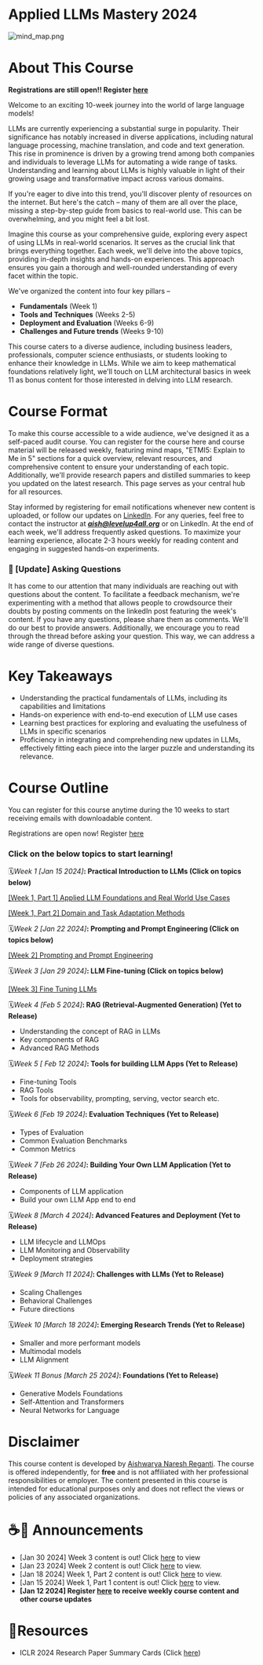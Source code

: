 # Applied LLMs Mastery 2024

![mind_map.png](https://github.com/aishwaryanr/awesome-generative-ai-resources/blob/main/img/Applied_LLMs_Mastery_2024/mind_map.png)

# About This Course

**Registrations are still open!! Register [here](https://forms.gle/353sQMRvS951jDYu7)**

Welcome to an exciting 10-week journey into the world of large language models!

LLMs are currently experiencing a substantial surge in popularity. Their significance has notably increased in diverse applications, including natural language processing, machine translation, and code and text generation. This rise in prominence is driven by a growing trend among both companies and individuals to leverage LLMs for automating a wide range of tasks. Understanding and learning about LLMs is highly valuable in light of their growing usage and transformative impact across various domains.

If you're eager to dive into this trend, you'll discover plenty of resources on the internet. But here's the catch – many of them are all over the place, missing a step-by-step guide from basics to real-world use. This can be overwhelming, and you might feel a bit lost. 

Imagine this course as your comprehensive guide, exploring every aspect of using LLMs in real-world scenarios. It serves as the crucial link that brings everything together. Each week, we'll delve into the above topics, providing in-depth insights and hands-on experiences. This approach ensures you gain a thorough and well-rounded understanding of every facet within the topic.

We've organized the content into four key pillars – 

- **Fundamentals**  (Week 1)
- **Tools and Techniques** (Weeks 2-5)
- **Deployment and Evaluation** (Weeks 6-9)
- **Challenges and Future trends** (Weeks 9-10)

This course caters to a diverse audience, including business leaders, professionals, computer science enthusiasts, or students looking to enhance their knowledge in LLMs. While we aim to keep mathematical foundations relatively light, we'll touch on LLM architectural basics in week 11 as bonus content for those interested in delving into LLM research. 

# Course Format

To make this course accessible to a wide audience, we've designed it as a self-paced audit course. You can register for the course here and course material will be released weekly, featuring mind maps, "ETMI5: Explain to Me in 5" sections for a quick overview, relevant resources, and comprehensive content to ensure your understanding of each topic. Additionally, we'll provide research papers and distilled summaries to keep you updated on the latest research. This page serves as your central hub for all resources.

Stay informed by registering for email notifications whenever new content is uploaded, or follow our updates on [LinkedIn](https://www.linkedin.com/in/areganti/). For any queries, feel free to contact the instructor at ***aish@levelup4all.org*** or on LinkedIn. At the end of each week, we'll address frequently asked questions. To maximize your learning experience, allocate 2-3 hours weekly for reading content and engaging in suggested hands-on experiments.

### 🚨 [Update] Asking Questions

It has come to our attention that many individuals are reaching out with questions about the content. To facilitate a feedback mechanism, we're experimenting with a method that allows people to crowdsource their doubts by posting comments on the linkedIn post featuring the week's content. If you have any questions, please share them as comments. We'll do our best to provide answers. Additionally, we encourage you to read through the thread before asking your question. This way, we can address a wide range of diverse questions.

# Key Takeaways

- Understanding the practical fundamentals of LLMs, including its capabilities and limitations
- Hands-on experience with end-to-end execution of LLM use cases
- Learning best practices for exploring and evaluating the usefulness of LLMs in specific scenarios
- Proficiency in integrating and comprehending new updates in LLMs, effectively fitting each piece into the larger puzzle and understanding its relevance.

# Course Outline

You can register for this course anytime during the 10 weeks to start receiving emails with downloadable content. 

Registrations are open now! Register [here](https://forms.gle/353sQMRvS951jDYu7)

### Click on the below topics to start learning!

🗓️*Week 1 [Jan 15 2024]***: Practical Introduction to LLMs (Click on topics below)**

[[Week 1, Part 1] Applied LLM Foundations and Real World Use Cases](https://www.notion.so/Week-1-Part-1-Applied-LLM-Foundations-and-Real-World-Use-Cases-3f381d027e0041739fec6178d3f8aa18?pvs=21)

[[Week 1, Part 2] Domain and Task Adaptation Methods](https://www.notion.so/Week-1-Part-2-Domain-and-Task-Adaptation-Methods-6ad3284a96a241f3bd2318f4f502a1da?pvs=21)

🗓️*Week 2 [Jan 22 2024]***: Prompting and Prompt Engineering (Click on topics below)**

[[Week 2] Prompting and Prompt Engineering ](https://www.notion.so/Week-2-Prompting-and-Prompt-Engineering-57cd1d024ac24819a0c44830a514c41d?pvs=21)

🗓️*Week 3 [Jan 29 2024]***: LLM Fine-tuning (Click on topics below)**

[[Week 3] Fine Tuning LLMs](https://www.notion.so/Week-3-Fine-Tuning-LLMs-14ca00d3071f4e528a762f41547868ef?pvs=21)

🗓️*Week 4 [Feb 5 2024]***: RAG (Retrieval-Augmented Generation) (Yet to Release)**

- Understanding the concept of RAG in LLMs
- Key components of RAG
- Advanced RAG Methods

🗓️*Week 5 [ Feb 12 2024]***: Tools for building LLM Apps (Yet to Release)**

- Fine-tuning Tools
- RAG Tools
- Tools for observability, prompting, serving, vector search etc.

🗓️*Week 6 [Feb 19 2024]***: Evaluation Techniques (Yet to Release)**

- Types of Evaluation
- Common Evaluation Benchmarks
- Common Metrics

🗓️*Week 7 [Feb 26 2024]***: Building Your Own LLM Application (Yet to Release)**

- Components of LLM application
- Build your own LLM App end to end

🗓️*Week 8 [March 4 2024]***: Advanced Features and Deployment (Yet to Release)**

- LLM lifecycle and LLMOps
- LLM Monitoring and Observability
- Deployment strategies

🗓️*Week 9 [March 11 2024]***: Challenges with LLMs (Yet to Release)**

- Scaling Challenges
- Behavioral Challenges
- Future directions

🗓️*Week 10 [March 18 2024]***: Emerging Research Trends  (Yet to Release)**

- Smaller and more performant models
- Multimodal models
- LLM Alignment

🗓️*Week 11 *Bonus* [March 25 2024]***: Foundations  (Yet to Release)**

- Generative Models Foundations
- Self-Attention and Transformers
- Neural Networks for Language

# Disclaimer

This course content is developed by [Aishwarya Naresh Reganti](https://www.linkedin.com/in/areganti/). The course is offered independently, for **free** and is not affiliated with her professional responsibilities or employer. The content presented in this course is intended for educational purposes only and does not reflect the views or policies of any associated organizations.

# ☕📰 Announcements

- [Jan 30 2024] Week 3 content is out! Click [here](https://www.notion.so/Week-3-Fine-Tuning-LLMs-14ca00d3071f4e528a762f41547868ef?pvs=21) to view
- [Jan 23 2024] Week 2 content is out! Click [here](https://www.notion.so/Week-2-Prompting-and-Prompt-Engineering-57cd1d024ac24819a0c44830a514c41d?pvs=21) to view.
- [Jan 18 2024] Week 1, Part 2 content is out! Click [here](https://www.notion.so/Week-1-Part-2-Domain-and-Task-Adaptation-Methods-6ad3284a96a241f3bd2318f4f502a1da?pvs=21) to view.
- [Jan 15 2024] Week 1, Part 1 content is out! Click [here](https://www.notion.so/Week-1-Part-1-Applied-LLM-Foundations-and-Real-World-Use-Cases-3f381d027e0041739fec6178d3f8aa18?pvs=21) to view.
- **[Jan 12 2024] Register [here](https://forms.gle/353sQMRvS951jDYu7) to receive weekly course content and other course updates**

# 📎Resources

- ICLR 2024 Research Paper Summary Cards (Click [here](https://www.notion.so/06f0d4fe46a94d62bff2ae001cfec22c?pvs=21))